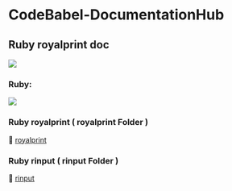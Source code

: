 # CodeBabel-DocumentationHub

## Ruby royalprint doc
[![](https://i.postimg.cc/L6CqTCBD/Banner-New-13-12-23.png)]()

### Ruby: 
![](https://img.shields.io/badge/Ruby-3.2.2|%203.2-red)

### Ruby royalprint ( royalprint Folder ) 
📂 [royalprint](https://github.com/CharlesCodebabel/Codebabel-Ruby/tree/main/gem_royalprint)

### Ruby rinput ( rinput Folder )
📂 [rinput](https://github.com/CharlesCodebabel/Codebabel-Ruby/tree/main/gem_rinput)